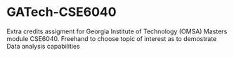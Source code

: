 # GATech-CSE6040

Extra credits assigment for Georgia Institute of Technology (OMSA) Masters module CSE6040.
Freehand to choose topic of interest as to demostrate Data analysis capabilities
